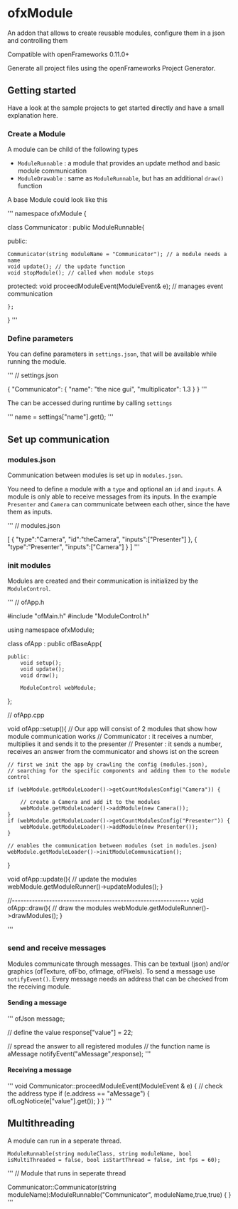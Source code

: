 # ofxModule

An addon that allows to create reusable modules, configure them in a json and controlling them

Compatible with openFrameworks 0.11.0+

Generate all project files using the openFrameworks Project Generator.

## Getting started

Have a look at the sample projects to get started directly and have a small explanation here.

### Create a Module

A module can be child of the following types

* `ModuleRunnable` : a module that provides an update method and basic module communication
* `ModuleDrawable` : same as `ModuleRunnable`, but has an additional `draw()` function

A base Module could look like this

'''
namespace ofxModule {

class Communicator : public ModuleRunnable{
	
  public:
	
	Communicator(string moduleName = "Communicator"); // a module needs a name
    void update(); // the update function
    void stopModule(); // called when module stops
    
protected:
    void proceedModuleEvent(ModuleEvent& e); // manages event communication
    
    };
}
'''

### Define parameters

You can define parameters in `settings.json`, that will be available while running the module.

'''
// settings.json

{
    "Communicator": {
        "name": "the nice gui",
        "multiplicator": 1.3
    }
}
'''

The can be accessed during runtime by calling `settings`

'''
name = settings["name"].get<string>();
'''

## Set up communication

### modules.json
Communication between modules is set up in `modules.json`.

You need to define a module with a `type` and optional an `id` and `inputs`. 
A module is only able to receive messages from its inputs. In the example `Presenter` and `Camera` can communicate between each other, since the have them as inputs.

'''
// modules.json

[
	{
		"type":"Camera",
        "id":"theCamera",
		"inputs":["Presenter"]
	},
	{
		"type":"Presenter",
		"inputs":["Camera"]
	}
]
'''

### init modules

Modules are created and their communication is initialized by the `ModuleControl`. 

'''
// ofApp.h

#include "ofMain.h"
#include "ModuleControl.h"

using namespace ofxModule;

class ofApp : public ofBaseApp{

	public:
		void setup();
		void update();
		void draw();

		ModuleControl webModule;
};


// ofApp.cpp

void ofApp::setup(){
// Our app will consist of 2 modules that show how module communication works
	// Communicator : it receives a number, multiplies it and sends it to the presenter
	// Presenter : it sends a number, receives an answer from the communicator and shows ist on the screen
    
    // first we init the app by crawling the config (modules.json), 
	// searching for the specific components and adding them to the module control
    
    if (webModule.getModuleLoader()->getCountModulesConfig("Camera")) {
		
		// create a Camera and add it to the modules
        webModule.getModuleLoader()->addModule(new Camera());
    }
	if (webModule.getModuleLoader()->getCountModulesConfig("Presenter")) {
		webModule.getModuleLoader()->addModule(new Presenter());
	}
    
	// enables the communication between modules (set in modules.json)
	webModule.getModuleLoader()->initModuleCommunication();
}


void ofApp::update(){
	// update the modules
	webModule.getModuleRunner()->updateModules();
}

//--------------------------------------------------------------
void ofApp::draw(){
	// draw the modules
    webModule.getModuleRunner()->drawModules();
}


'''

### send and receive messages

Modules communicate through messages. This can be textual (json) and/or graphics (ofTexture, ofFbo, ofImage, ofPixels).
To send a message use `notifyEvent()`. Every message needs an address that can be checked from the receiving module.

#### Sending a message
'''
ofJson message;

// define the value
response["value"] = 22;

// spread the answer to all registered modules
// the function name is aMessage
notifyEvent("aMessage",response);
'''

#### Receiving a message

'''
void Communicator::proceedModuleEvent(ModuleEvent & e)
	{
		// check the address type
		if (e.address == "aMessage") {
            ofLogNotice(e["value"].get<string>());
		}
	}
'''

## Multithreading

A module can run in a seperate thread. 

`ModuleRunnable(string moduleClass, string moduleName, bool isMultiThreaded = false, bool isStartThread = false, int fps = 60);`

'''
// Module that runs in seperate thread

Communicator::Communicator(string moduleName):ModuleRunnable("Communicator", moduleName,true,true) {
}
'''